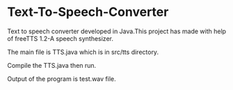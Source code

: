 # Text-To-Speech-Converter
Text to speech converter developed in Java.This project has made with help of freeTTS 1.2-A speech synthesizer.

The main file is TTS.java which is in src/tts directory.

Compile the TTS.java then run.

Output of the program is test.wav file.

